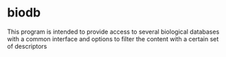 # biodb
This program is intended to provide access to several biological databases with a common interface and options to filter the content with a certain set of descriptors
